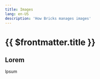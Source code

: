 ```yaml
---
title: Images
lang: en-US
description: 'How Bricks manages images'
---
```


# {{ $frontmatter.title }}

## Lorem

Ipsum